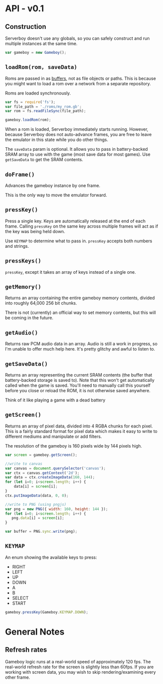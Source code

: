 # API - v0.1

## Construction

Serverboy doesn't use any globals, so you can safely construct and run multiple
instances at the same time.

```js
var gameboy = new Gameboy();
```

## ``loadRom(rom, saveData)``

Roms are passed in as
[buffers](https://nodejs.org/api/buffer.html#buffer_class_buffer), not as file
objects or paths. This is because you might want to load a rom over a network
from a separate repository.

Roms are loaded synchronously.

```js
var fs = require('fs');
var file_path = './roms/my_rom.gb';
var rom = fs.readFileSync(file_path);

gameboy.loadRom(rom);
```

When a rom is loaded, Serverboy immediately starts running. However, because
Serverboy does not auto-advance frames, you are free to leave the emulator in
this state while you do other things.

The ``saveData`` param is optional. It allows you to pass in battery-backed SRAM
array to use with the game (most save data for most games). Use ``getSaveData``
to get the SRAM contents.

## ``doFrame()``

Advances the gameboy instance by one frame.

This is the only way to move the emulator forward.

## ``pressKey()``

Press a single key. Keys are automatically released at the end of each frame.
Calling ``pressKey`` on the same key across multiple frames will act as if the
key was being held down.

Use ``KEYMAP`` to determine what to pass in. ``pressKey`` accepts both numbers
and strings.

## ``pressKeys()``

``pressKey``, except it takes an array of keys instead of a single one.

## ``getMemory()``

Returns an array containing the entire gameboy memory contents, divided into
roughly 64,000 256 bit chunks.

There is not (currently) an official way to set memory contents, but this will
be coming in the future.

## ``getAudio()``

Returns raw PCM audio data in an array. Audio is still a work in progress, so
I'm unable to offer much help here. It's pretty glitchy and awful to listen to.

## ``getSaveData()``

Returns an array representing the current SRAM contents (the buffer that
battery-backed storage is saved to). Note that this won't get automatically
called when the game is saved. You'll need to manually call this yourself
before you close or reload the ROM, it is not otherwise saved anywhere.

Think of it like playing a game with a dead battery

## ``getScreen()``

Returns an array of pixel data, divided into 4 RGBA chunks for each pixel. This
is a fairly standard format for pixel data which makes it easy to write to
different mediums and manipulate or add filters.

The resolution of the gameboy is 160 pixels wide by 144 pixels high.

```js
var screen = gameboy.getScreen();

//write to canvas
var canvas = document.querySelector('canvas');
var ctx = canvas.getContext('2d');
var data = ctx.createImageData(160, 144);
for (let i=0; i<screen.length; i++) {
    data[i] = screen[i];
}
ctx.putImageData(data, 0, 0);

//write to PNG (using pngjs)
var png = new PNG({ width: 160, height: 144 });
for (let i=0; i<screen.length; i++) {
   png.data[i] = screen[i];
}

var buffer = PNG.sync.write(png);
```

## ``KEYMAP``

An enum showing the available keys to press:

- RIGHT
- LEFT
- UP
- DOWN
- A
- B
- SELECT
- START

```js
gameboy.pressKey(Gameboy.KEYMAP.DOWN);
```

# General Notes

## Refresh rates

Gameboy logic runs at a real-world speed of approximately 120 fps. The
real-world refresh rate for the screen is slightly less than 60fps. If you are
working with screen data, you may wish to skip rendering/examining every other
frame.
